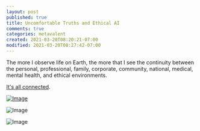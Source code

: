 ```yaml
---
layout: post
published: true
title: Uncomfortable Truths and Ethical AI
comments: true
categories: metavalent
created: 2021-03-20T08:20:21-07:00
modified: 2021-03-20T08:27:42-07:00
---
```



The more I observe life on Earth, the more that I see the continuity between the personal, professional, family, corporate, community, national, medical, mental health, and ethical environments.

[It's all connected](https://twitter.com/luke_stark/status/1372934350011043840).

[![Image](/image_picker5045561147219359570.jpg)](https://twitter.com/luke_stark/status/1372934350011043840)

![Image](/image_picker8195802290425094375.jpg)

![Image](/image_picker4564810667426383079.jpg)